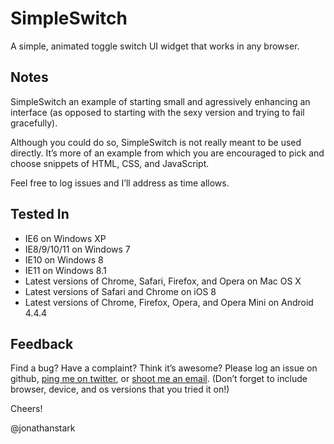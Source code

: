 
SimpleSwitch
=============

A simple, animated toggle switch UI widget that works in any browser.

## Notes

SimpleSwitch an example of starting small and agressively enhancing an interface (as opposed to starting with the sexy version and trying to fail gracefully).

Although you could do so, SimpleSwitch is not really meant to be used directly. It’s more of an example from which you are encouraged to pick and choose snippets of HTML, CSS, and JavaScript.

Feel free to log issues and I’ll address as time allows.

## Tested In

* IE6 on Windows XP
* IE8/9/10/11 on Windows 7
* IE10 on Windows 8
* IE11 on Windows 8.1
* Latest versions of Chrome, Safari, Firefox, and Opera on Mac OS X
* Latest versions of Safari and Chrome on iOS 8
* Latest versions of Chrome, Firefox, Opera, and Opera Mini on Android 4.4.4

## Feedback

Find a bug? Have a complaint? Think it’s awesome? Please log an issue on github, [ping me on twitter](https:twitter.com/jonathanstark), or [shoot me an email](mailto:jstark@jonathanstark.com?subject=SimpleSwitch). (Don’t forget to include browser, device, and os versions that you tried it on!)

Cheers!

@jonathanstark